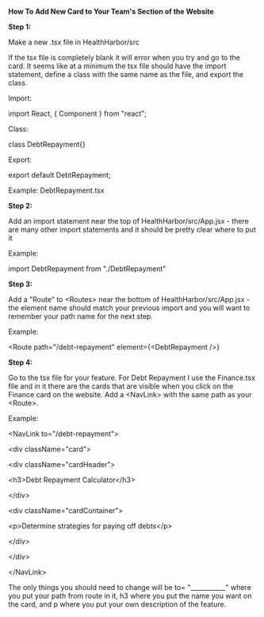 **How To Add New Card to Your Team's Section of the Website**

**Step 1:**

Make a new .tsx file in HealthHarbor/src

If the tsx file is completely blank it will error when you try and go to
the card. It seems like at a minimum the tsx file should have the import
statement, define a class with the same name as the file, and export the
class.

Import:

import React, { Component } from \"react\";

Class:

class DebtRepayment{}

Export:

export default DebtRepayment;

Example: DebtRepayment.tsx

**Step 2:**

Add an import statement near the top of
HealthHarbor/src/App.jsx - there are many other import statements
and it should be pretty clear where to put it

Example:

import DebtRepayment from \"./DebtRepayment\"

**Step 3:**

Add a "Route" to \<Routes\> near the bottom of
HealthHarbor/src/App.jsx - the element name should match your
previous import and you will want to remember your path name for the
next step.

Example:

\<Route path=\"/debt-repayment\" element={\<DebtRepayment /\>}

**Step 4:**

Go to the tsx file for your feature. For Debt Repayment I use the
Finance.tsx file and in it there are the cards that are visible when you
click on the Finance card on the website. Add a \<NavLink\> with the
same path as your \<Route\>.

Example:

\<NavLink to=\"/debt-repayment\"\>

\<div className=\"card\"\>

\<div className=\"cardHeader\"\>

\<h3\>Debt Repayment Calculator\</h3\>

\</div\>

\<div className=\"cardContainer\"\>

\<p\>Determine strategies for paying off debts\</p\>

\</div\>

\</div\>

\</NavLink\>

The only things you should need to change will be to=
"\_\_\_\_\_\_\_\_\_\_\_" where you put your path from route in it, h3
where you put the name you want on the card, and p where you put your
own description of the feature.
